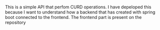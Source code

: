 This is a simple API that perfom CURD operations. I have depeloped this because I want to understand how a backend that has created with spring boot connected to the frontend. The frontend part is present on the repository
